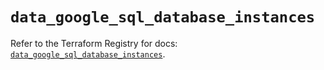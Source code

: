 # `data_google_sql_database_instances`

Refer to the Terraform Registry for docs: [`data_google_sql_database_instances`](https://registry.terraform.io/providers/hashicorp/google-beta/5.39.1/docs/data-sources/google_sql_database_instances).
